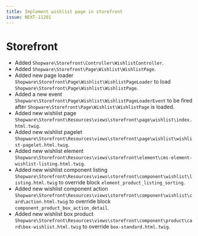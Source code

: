 ```yaml
---
title: Implement wishlist page in storefront
issue: NEXT-11281
---
```

# Storefront
*  Added `Shopware\Storefront\Controller\WishlistController`.
*  Added `Shopware\Storefront\Page\Wishlist\WishlistPage`.
*  Added new page loader `Shopware\Storefront\Page\Wishlist\WishlistPageLoader` to load `Shopware\Storefront\Page\Wishlist\WishlistPage`.
*  Added a new event `Shopware\Storefront\Page\Wishlist\WishlistPageLoaderEvent` to be fired after `Shopware\Storefront\Page\Wishlist\WishlistPage` is loaded.
*  Added new wishlist page `Shopware\Storefront\Resources\views\storefront\page\wishlist\index.html.twig`.
*  Added new wishlist pagelet `Shopware\Storefront\Resources\views\storefront\page\wishlist\wishlist-pagelet.html.twig`.
*  Added new wishlist element `Shopware\Storefront\Resources\views\storefront\element\cms-element-wishlist-listing.html.twig`.
*  Added new wishlist component listing `Shopware\Storefront\Resources\views\storefront\component\wishlist\listing.html.twig` to override block `element_product_listing_sorting`.
*  Added new wishlist component action `Shopware\Storefront\Resources\views\storefront\component\wishlist\card\action.html.twig` to override block `component_product_box_action_detail`.
*  Added new wishlist box product `Shopware\Storefront\Resources\views\storefront\component\product\card\box-wishlist.html.twig` to override `box-standard.html.twig`.
